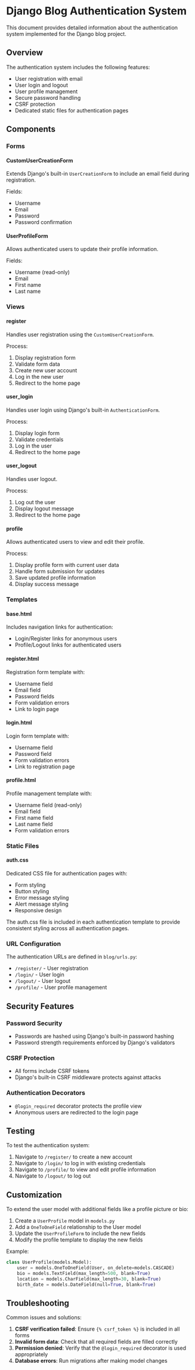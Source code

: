 # Django Blog Authentication System

This document provides detailed information about the authentication system implemented for the Django blog project.

## Overview

The authentication system includes the following features:
- User registration with email
- User login and logout
- User profile management
- Secure password handling
- CSRF protection
- Dedicated static files for authentication pages

## Components

### Forms

#### CustomUserCreationForm
Extends Django's built-in `UserCreationForm` to include an email field during registration.

Fields:
- Username
- Email
- Password
- Password confirmation

#### UserProfileForm
Allows authenticated users to update their profile information.

Fields:
- Username (read-only)
- Email
- First name
- Last name

### Views

#### register
Handles user registration using the `CustomUserCreationForm`.

Process:
1. Display registration form
2. Validate form data
3. Create new user account
4. Log in the new user
5. Redirect to the home page

#### user_login
Handles user login using Django's built-in `AuthenticationForm`.

Process:
1. Display login form
2. Validate credentials
3. Log in the user
4. Redirect to the home page

#### user_logout
Handles user logout.

Process:
1. Log out the user
2. Display logout message
3. Redirect to the home page

#### profile
Allows authenticated users to view and edit their profile.

Process:
1. Display profile form with current user data
2. Handle form submission for updates
3. Save updated profile information
4. Display success message

### Templates

#### base.html
Includes navigation links for authentication:
- Login/Register links for anonymous users
- Profile/Logout links for authenticated users

#### register.html
Registration form template with:
- Username field
- Email field
- Password fields
- Form validation errors
- Link to login page

#### login.html
Login form template with:
- Username field
- Password field
- Form validation errors
- Link to registration page

#### profile.html
Profile management template with:
- Username field (read-only)
- Email field
- First name field
- Last name field
- Form validation errors

### Static Files

#### auth.css
Dedicated CSS file for authentication pages with:
- Form styling
- Button styling
- Error message styling
- Alert message styling
- Responsive design

The auth.css file is included in each authentication template to provide consistent styling across all authentication pages.

### URL Configuration

The authentication URLs are defined in `blog/urls.py`:

- `/register/` - User registration
- `/login/` - User login
- `/logout/` - User logout
- `/profile/` - User profile management

## Security Features

### Password Security
- Passwords are hashed using Django's built-in password hashing
- Password strength requirements enforced by Django's validators

### CSRF Protection
- All forms include CSRF tokens
- Django's built-in CSRF middleware protects against attacks

### Authentication Decorators
- `@login_required` decorator protects the profile view
- Anonymous users are redirected to the login page

## Testing

To test the authentication system:

1. Navigate to `/register/` to create a new account
2. Navigate to `/login/` to log in with existing credentials
3. Navigate to `/profile/` to view and edit profile information
4. Navigate to `/logout/` to log out

## Customization

To extend the user model with additional fields like a profile picture or bio:

1. Create a `UserProfile` model in `models.py`
2. Add a `OneToOneField` relationship to the User model
3. Update the `UserProfileForm` to include the new fields
4. Modify the profile template to display the new fields

Example:
```python
class UserProfile(models.Model):
    user = models.OneToOneField(User, on_delete=models.CASCADE)
    bio = models.TextField(max_length=500, blank=True)
    location = models.CharField(max_length=30, blank=True)
    birth_date = models.DateField(null=True, blank=True)
```

## Troubleshooting

Common issues and solutions:

1. **CSRF verification failed**: Ensure `{% csrf_token %}` is included in all forms
2. **Invalid form data**: Check that all required fields are filled correctly
3. **Permission denied**: Verify that the `@login_required` decorator is used appropriately
4. **Database errors**: Run migrations after making model changes
